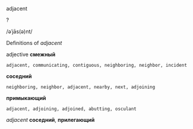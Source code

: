 adjacent

?

/əˈjās(ə)nt/

Definitions of _adjacent_

adjective
**смежный**

    adjacent, communicating, contiguous, neighboring, neighbor, incident
**соседний**

    neighboring, neighbor, adjacent, nearby, next, adjoining
**примыкающий**

    adjacent, adjoining, adjoined, abutting, osculant

_adjacent_
**соседний**, **прилегающий**